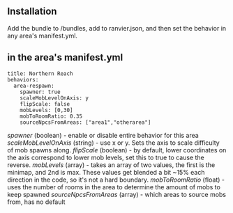 ## Installation
Add the bundle to /bundles, add to ranvier.json, and then set the behavior in any area's manifest.yml. 

## in the area's manifest.yml

```
title: Northern Reach
behaviors:
  area-respawn:
    spawner: true
    scaleMobLevelOnAxis: y
    flipScale: false
    mobLevels: [0,30] 
    mobToRoomRatio: 0.35
    sourceNpcsFromAreas: ["area1","otherarea"] 
 ```
 
 *spawner* (boolean) - enable or disable entire behavior for this area
 *scaleMobLevelOnAxis* (string) - use x or y. Sets the axis to scale difficulty of mob spawns along.
 *flipScale* (boolean) - by default, lower coordinates on the axis correspond to lower mob levels, set this to true to cause the reverse.
 *mobLevels* (array) - takes an array of two values, the first is the minimap, and 2nd is max. These values get blended a bit ~15% each direction in the code, so it's not a hard boundary.
 *mobToRoomRatio* (float) - uses the number of rooms in the area to determine the amount of mobs to keep spawned
 *sourceNpcsFromAreas* (array) - which areas to source mobs from, has no default


    